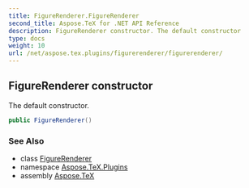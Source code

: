 ```yaml
---
title: FigureRenderer.FigureRenderer
second_title: Aspose.TeX for .NET API Reference
description: FigureRenderer constructor. The default constructor
type: docs
weight: 10
url: /net/aspose.tex.plugins/figurerenderer/figurerenderer/
---
```

## FigureRenderer constructor

The default constructor.

```csharp
public FigureRenderer()
```

### See Also

* class [FigureRenderer](../)
* namespace [Aspose.TeX.Plugins](../../figurerenderer/)
* assembly [Aspose.TeX](../../../)


